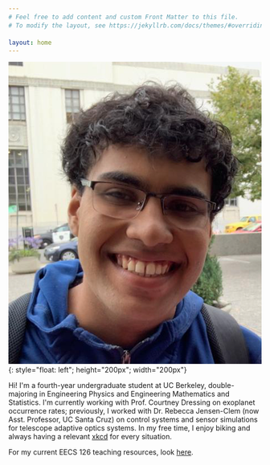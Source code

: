 ```yaml
---
# Feel free to add content and custom Front Matter to this file.
# To modify the layout, see https://jekyllrb.com/docs/themes/#overriding-theme-defaults

layout: home
---
```


![image](images/pfp.png){: style="float: left"; height="200px"; width="200px"}

Hi! I'm a fourth-year undergraduate student at UC Berkeley, double-majoring in Engineering Physics and Engineering Mathematics and Statistics. I'm currently working with Prof. Courtney Dressing on exoplanet occurrence rates; previously, I worked with Dr. Rebecca Jensen-Clem (now Asst. Professor, UC Santa Cruz) on control systems and sensor simulations for telescope adaptive optics systems. In my free time, I enjoy biking and always having a relevant [xkcd](https://xkcd.com) for every situation.

For my current EECS 126 teaching resources, look [here](eecs126.html).
